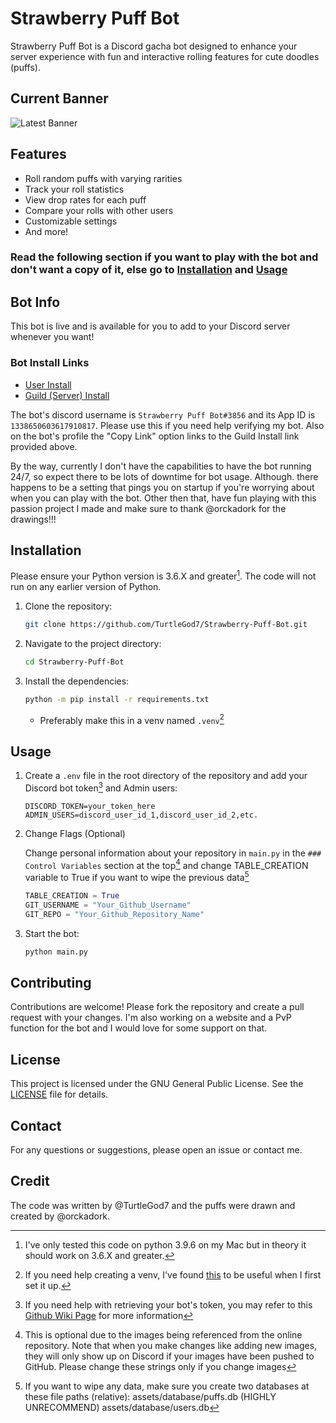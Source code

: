 # Strawberry Puff Bot

Strawberry Puff Bot is a Discord gacha bot designed to enhance your server experience with fun and interactive rolling features for cute doodles (puffs).

## Current Banner

![Latest Banner](assets/profile/banner_angel.gif)

## Features

- Roll random puffs with varying rarities
- Track your roll statistics
- View drop rates for each puff
- Compare your rolls with other users
- Customizable settings
- And more!

### Read the following section if you want to play with the bot and don't want a copy of it, else go to [Installation](#installation) and [Usage](#usage)

## Bot Info

This bot is live and is available for you to add to your Discord server whenever you want!

### Bot Install Links

- [User Install](https://discord.com/oauth2/authorize?client_id=1338650603617910817&integration_type=1&scope=applications.commands)
- [Guild (Server) Install](https://discord.com/oauth2/authorize?client_id=1338650603617910817&permissions=277025507328&integration_type=0&scope=bot)

The bot's discord username is `Strawberry Puff Bot#3856` and its App ID is `1338650603617910817`. Please use this if you need help verifying my bot. Also on the bot's profile the "Copy Link" option links to the Guild Install link provided above.

By the way, currently I don't have the capabilities to have the bot running 24/7, so expect there to be lots of downtime for bot usage. Although. there happens to be a setting that pings you on startup if you're worrying about when you can play with the bot. Other then that, have fun playing with this passion project I made and make sure to thank @orckadork for the drawings!!!

## Installation

Please ensure your Python version is 3.6.X and greater[^1]. The code will not run on any earlier version of Python.

1. Clone the repository:

    ```bash
    git clone https://github.com/TurtleGod7/Strawberry-Puff-Bot.git
    ```

2. Navigate to the project directory:

    ```bash
    cd Strawberry-Puff-Bot
    ```

3. Install the dependencies:

    ```bash
    python -m pip install -r requirements.txt
    ```

    - Preferably make this in a venv named `.venv`[^2]

## Usage

1. Create a `.env` file in the root directory of the repository and add your Discord bot token[^3] and Admin users:

    ```env
    DISCORD_TOKEN=your_token_here
    ADMIN_USERS=discord_user_id_1,discord_user_id_2,etc.
    ```

2. Change Flags (Optional)

    Change personal information about your repository in `main.py` in the `### Control Variables` section at the top[^4] and change TABLE_CREATION variable to True if you want to wipe the previous data[^5]

    ```python
    TABLE_CREATION = True
    GIT_USERNAME = "Your_Github_Username"
    GIT_REPO = "Your_Github_Repository_Name"
    ```

3. Start the bot:

    ```bash
    python main.py
    ```

## Contributing

Contributions are welcome! Please fork the repository and create a pull request with your changes. I'm also working on a website and a PvP function for the bot and I would love for some support on that.

## License

This project is licensed under the GNU General Public License. See the [LICENSE](LICENSE) file for details.

## Contact

For any questions or suggestions, please open an issue or contact me.

## Credit

The code was written by @TurtleGod7 and the puffs were drawn and created by @orckadork.

[^1]: I've only tested this code on python 3.9.6 on my Mac but in theory it should work on 3.6.X and greater.

[^2]: If you need help creating a venv, I've found [this](https://packaging.python.org/en/latest/guides/installing-using-pip-and-virtual-environments/) to be useful when I first set it up.

[^3]: If you need help with retrieving your bot's token, you may refer to this [Github Wiki Page](https://github.com/reactiflux/discord-irc/wiki/creating-a-discord-bot-&-getting-a-token) for more information

[^4]: This is optional due to the images being referenced from the online repository. Note that when you make changes like adding new images, they will only show up on Discord if your images have been pushed to GitHub. Please change these strings only if you change images

[^5]: If you want to wipe any data, make sure you create two databases at these file paths (relative):
    assets/database/puffs.db (HIGHLY UNRECOMMEND)
    assets/database/users.db
